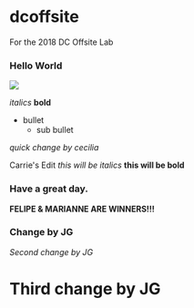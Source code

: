 # dcoffsite
For the 2018 DC Offsite Lab

### Hello World

![](https://raw.githubusercontent.com/hearsttv/dcoffsite/master/unicorn.gif)

*italics*
**bold**
- bullet
  - sub bullet
  
*quick change by cecilia*


  
Carrie's Edit *this will be italics*  **this will be bold** 

### Have a great day.



**FELIPE & MARIANNE ARE WINNERS!!!**


### Change by JG

*Second change by JG*

# Third change by JG
